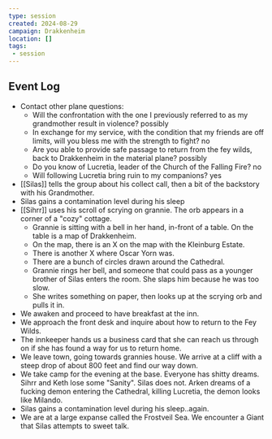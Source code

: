 ```yaml
---
type: session
created: 2024-08-29
campaign: Drakkenheim
location: []
tags:
 - session
---
```


## Event Log

- Contact other plane questions:
	- Will the confrontation with the one I previously referred to as my grandmother result in violence? possibly
	- In exchange for my service, with the condition that my friends are off limits, will you bless me with the strength to fight? no
	- Are you able to provide safe passage to return from the fey wilds, back to Drakkenheim in the material plane? possibly
	- Do you know of Lucretia, leader of the Church of the Falling Fire? no
	- Will following Lucretia bring ruin to my companions? yes
- [[Silas]] tells the group about his collect call, then a bit of the backstory with his Grandmother.
- Silas gains a contamination level during his sleep
- [[Sihrr]] uses his scroll of scrying on grannie. The orb appears in a corner of a "cozy" cottage.
	- Grannie is sitting with a bell in her hand, in-front of a table. On the table is a map of Drakkenheim.
	- On the map, there is an X on the map with the Kleinburg Estate.
	- There is another X where Oscar Yorn was.
	- There are a bunch of circles drawn around the Cathedral.
	- Grannie rings her bell, and someone that could pass as a younger brother of Silas enters the room. She slaps him because he was too slow.
	- She writes something on paper, then looks up at the scrying orb and pulls it in.
- We awaken and proceed to have breakfast at the inn.
- We approach the front desk and inquire about how to return to the Fey Wilds.
- The innkeeper hands us a business card that she can reach us through on if she has found a way for us to return home.
- We leave town, going towards grannies house. We arrive at a cliff with a steep drop of about 800 feet and find our way down.
- We take camp for the evening at the base. Everyone has shitty dreams. Sihrr and Keth lose some "Sanity". Silas does not. Arken dreams of a fucking demon entering the Cathedral, killing Lucretia, the demon looks like Milando.
- Silas gains a contamination level during his sleep..again.
- We are at a large expanse called the Frostveil Sea. We encounter a Giant that Silas attempts to sweet talk.